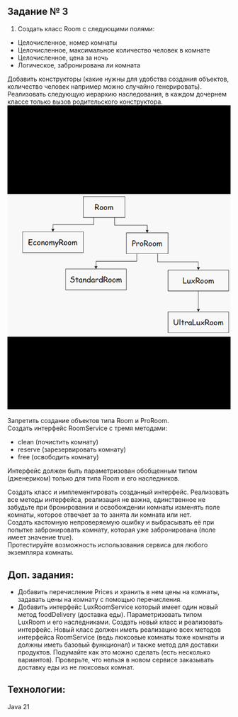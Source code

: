 ## Задание № 3
1. Создать класс Room с следующими полями:
- Целочисленное, номер комнаты 
- Целочисленное, максимальное количество человек в комнате
- Целочисленное, цена за ночь 
- Логическое, забронирована ли комната   

Добавить конструкторы (какие нужны для удобства создания объектов, количество человек например можно случайно генерировать).   
Реализовать следующую иерархию наследования, в каждом дочернем классе только вызов родительского конструктора.
![img.png](img.png)   

Запретить создание объектов типа Room и ProRoom.   
Создать интерфейс RoomService с тремя методами:   
- clean (почистить комнату)
- reserve (зарезервировать комнату)
- free (освободить комнату)   

Интерфейс должен быть параметризован обобщенным типом (дженериком) только для типа Room и его наследников.  

Создать класс и имплементировать созданный интерфейс. Реализовать все
методы интерфейса, реализация не важна, единственное не забудьте при
бронировании и освобождении комнаты изменять поле комнаты, которое
отвечает за то занята ли комната или нет.   
Создать кастомную непроверяемую ошибку и выбрасывать её при попытке
забронировать комнату, которая уже забронирована (поле имеет значение
true).   
Протестируйте возможность использования сервиса для любого экземпляра
комнаты.   
## Доп. задания:
- Добавить перечисление Prices и хранить в нем цены на комнаты,
задавать цены на комнату с помощью перечисления.
- Добавить интерфейс LuxRoomService который имеет один новый метод
  foodDelivery (доставка еды). Параметризовать типом LuxRoom и его
  наследниками. Создать новый класс и реализовать интерфейс. Новый
  класс должен иметь реализацию всех методов интерфейса RoomService
  (ведь люксовые комнаты тоже комнаты и должны иметь базовый
  функционал) и также метод для доставки продуктов. Подумайте как это
  можно сделать (есть несколько вариантов). Проверьте, что нельзя в
  новом сервисе заказывать доставку еды из не люксовых комнат.

  
## Технологии:
Java 21
